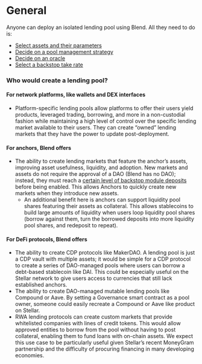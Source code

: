 # General

Anyone can deploy an isolated lending pool using Blend. All they need to do is:

* [Select assets and their parameters](adding-assets/)
* [Decide on a pool management strategy](pool-management.md)
* [Decide on an oracle](selecting-an-oracle.md)
* [Select a backstop take rate](setting-backstop-take-rate.md)

### Who would create a lending pool?

#### For network platforms, like wallets and DEX interfaces

* Platform-specific lending pools allow platforms to offer their users yield products, leveraged trading, borrowing, and more in a non-custodial fashion while maintaining a high level of control over the specific lending market available to their users. They can create “owned” lending markets that they have the power to update post-deployment.

#### For anchors, Blend offers

* The ability to create lending markets that feature the anchor’s assets, improving asset usefulness, liquidity, and adoption. New markets and assets do not require the approval of a DAO (Blend has no DAO); instead, they must reach a [certain level of backstop module deposits](../blend-whitepaper.md#backstop-threshold) before being enabled. This allows Anchors to quickly create new markets when they introduce new assets.
  * An additional benefit here is anchors can support liquidity pool shares featuring their assets as collateral. This allows stablecoins to build large amounts of liquidity when users loop liquidity pool shares (borrow against them, turn the borrowed deposits into more liquidity pool shares, and redeposit to repeat).

#### For DeFi protocols, Blend offers

* The ability to create CDP protocols like MakerDAO. A lending pool is just a CDP vault with multiple assets; it would be simple for a CDP protocol to create a series of DAO-managed pools where users can borrow a debt-based stablecoin like DAI. This could be especially useful on the Stellar network to give users access to currencies that still lack established anchors.
* The ability to create DAO-managed mutable lending pools like Compound or Aave. By setting a Governance smart contract as a pool owner, someone could easily recreate a Compound or Aave like product on Stellar.
* RWA lending protocols can create custom markets that provide whitelisted companies with lines of credit tokens. This would allow approved entities to borrow from the pool without having to post collateral, enabling them to fund loans with on-chain assets. We expect this use case to be particularly useful given Stellar’s recent MoneyGram partnership and the difficulty of procuring financing in many developing economies.

